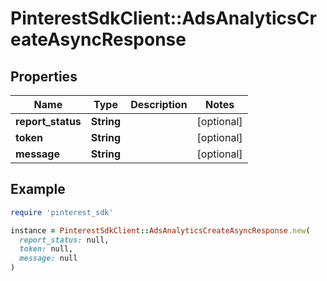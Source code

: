 # PinterestSdkClient::AdsAnalyticsCreateAsyncResponse

## Properties

| Name | Type | Description | Notes |
| ---- | ---- | ----------- | ----- |
| **report_status** | **String** |  | [optional] |
| **token** | **String** |  | [optional] |
| **message** | **String** |  | [optional] |

## Example

```ruby
require 'pinterest_sdk'

instance = PinterestSdkClient::AdsAnalyticsCreateAsyncResponse.new(
  report_status: null,
  token: null,
  message: null
)
```

